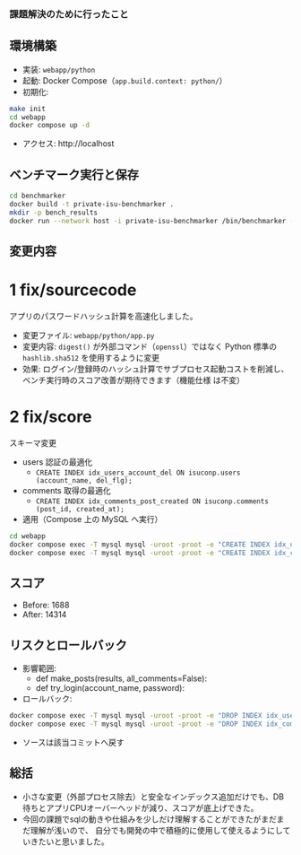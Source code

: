 ### 課題解決のために行ったこと

## 環境構築
- 実装: `webapp/python`
- 起動: Docker Compose（`app.build.context: python/`）
- 初期化:
```bash
make init
cd webapp
docker compose up -d
```
- アクセス: http://localhost

## ベンチマーク実行と保存
```bash
cd benchmarker
docker build -t private-isu-benchmarker .
mkdir -p bench_results
docker run --network host -i private-isu-benchmarker /bin/benchmarker -t http://host.docker.internal -u /opt/userdata | tee bench_results/$(date +%Y%m%d_%H%M%S).json
```

## 変更内容
# 1 fix/sourcecode
  アプリのパスワードハッシュ計算を高速化しました。

  - 変更ファイル: `webapp/python/app.py`
  - 変更内容: `digest()` が外部コマンド（`openssl`）ではなく Python 標準の `hashlib.sha512` を使用するように変更
  - 効果: ログイン/登録時のハッシュ計算でサブプロセス起動コストを削減し、ベンチ実行時のスコア改善が期待できます（機能仕様 は不変）
# 2 fix/score
スキーマ変更
  - users 認証の最適化
    - `CREATE INDEX idx_users_account_del ON isuconp.users (account_name, del_flg);`
  - comments 取得の最適化
    - `CREATE INDEX idx_comments_post_created ON isuconp.comments (post_id, created_at);`
  - 適用（Compose 上の MySQL へ実行）
```bash
cd webapp
docker compose exec -T mysql mysql -uroot -proot -e "CREATE INDEX idx_users_account_del ON isuconp.users (account_name, del_flg);"
docker compose exec -T mysql mysql -uroot -proot -e "CREATE INDEX idx_comments_post_created ON isuconp.comments (post_id, created_at);"
```

## スコア
- Before: 1688
- After: 14314
  
## リスクとロールバック
- 影響範囲:
  - def make_posts(results, all_comments=False):
  - def try_login(account_name, password):
- ロールバック:
```bash
docker compose exec -T mysql mysql -uroot -proot -e "DROP INDEX idx_users_account_del ON isuconp.users;"
docker compose exec -T mysql mysql -uroot -proot -e "DROP INDEX idx_comments_post_created ON isuconp.comments;"
```
- ソースは該当コミットへ戻す

## 総括
- 小さな変更（外部プロセス除去）と安全なインデックス追加だけでも、DB待ちとアプリCPUオーバーヘッドが減り、スコアが底上げできた。
- 今回の課題でsqlの動きや仕組みを少しだけ理解することができたがまだまだ理解が浅いので、
自分でも開発の中で積極的に使用して使えるようにしていきたいと思いました。

